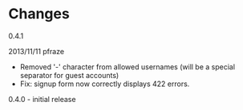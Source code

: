 Changes
=======
0.4.1

2013/11/11 pfraze

 - Removed '-' character from allowed usernames (will be a special separator for guest accounts)
 - Fix: signup form now correctly displays 422 errors.


0.4.0 - initial release